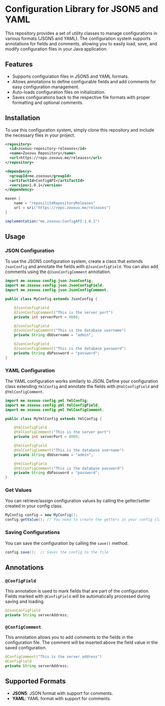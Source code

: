 
# Configuration Library for JSON5 and YAML

This repository provides a set of utility classes to manage configurations in various formats (JSON5 and YAML). The configuration system supports annotations for fields and comments, allowing you to easily load, save, and modify configuration files in your Java application.

## Features

- Supports configuration files in JSON5 and YAML formats.
- Allows annotations to define configurable fields and add comments for easy configuration management.
- Auto-loads configuration files on initialization.
- Saves configurations back to the respective file formats with proper formatting and optional comments.


## Installation

To use this configuration system, simply clone this repository and include the necessary files in your project.

```xml
<repository>
  <id>zoxouu-repository-releases</id>
  <name>Zoxouu Repository</name>
  <url>https://repo.zoxouu.me/releases</url>
</repository>

<dependency>
  <groupId>me.zoxouu</groupId>
  <artifactId>ConfigAPI</artifactId>
  <version>1.0.1</version>
</dependency>
```
```gradle
maven {
    name = "reposiliteRepositoryReleases"
    url = uri("https://repo.zoxouu.me/releases")
}

implementation("me.zoxouu:ConfigAPI:1.0.1")
```


## Usage

### JSON Configuration

To use the JSON5 configuration system, create a class that extends `JsonConfig` and annotate the fields with `@JsonConfigField`. You can also add comments using the `@JsonConfigComment` annotation.

```java
import me.zoxouu.config.json.JsonConfig;
import me.zoxouu.config.json.JsonConfigField;
import me.zoxouu.config.json.JsonConfigComment;

public class MyConfig extends JsonConfig {

    @JsonConfigField
    @JsonConfigComment("This is the server port")
    private int serverPort = 8080;

    @JsonConfigField
    @JsonConfigComment("This is the database username")
    private String dbUsername = "admin";

    @JsonConfigField
    @JsonConfigComment("This is the database password")
    private String dbPassword = "password";
}
```

### YAML Configuration

The YAML configuration works similarly to JSON. Define your configuration class extending `YmlConfig` and annotate the fields with `@YmlConfigField` and `@YmlConfigComment`.

```java
import me.zoxouu.config.yml.YmlConfig;
import me.zoxouu.config.yml.YmlConfigField;
import me.zoxouu.config.yml.YmlConfigComment;

public class MyYmlConfig extends YmlConfig {

    @YmlConfigField
    @YmlConfigComment("This is the server port")
    private int serverPort = 8080;

    @YmlConfigField
    @YmlConfigComment("This is the database username")
    private String dbUsername = "admin";

    @YmlConfigField
    @YmlConfigComment("This is the database password")
    private String dbPassword = "password";
}
```

### Get Values

You can retrieve/assign configuration values ​​by calling the getter/setter created in your config class.

```java
MyConfig config = new MyConfig();
config.getValue(); // You need to create the getters in your config class.
```

### Saving Configurations

You can save the configuration by calling the `save()` method.

```java
config.save();  // Saves the config to the file
```

## Annotations

### `@ConfigField`

This annotation is used to mark fields that are part of the configuration. Fields marked with `@ConfigField` will be automatically processed during saving and loading.

```java
@JsonConfigField
private String serverAddress;
```

### `@ConfigComment`

This annotation allows you to add comments to the fields in the configuration file. The comment will be inserted above the field value in the saved configuration.

```java
@ConfigComment("This is the server address")
@ConfigField
private String serverAddress;
```

## Supported Formats

- **JSON5**: JSON format with support for comments.
- **YAML**: YAML format with support for comments.